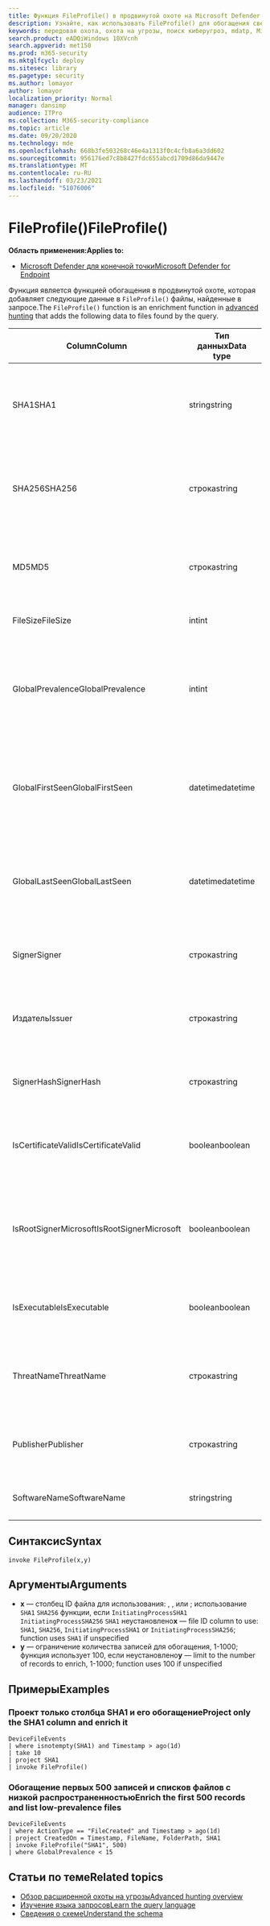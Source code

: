 ```yaml
---
title: Функция FileProfile() в продвинутой охоте на Microsoft Defender для конечной точки
description: Узнайте, как использовать FileProfile() для обогащения сведений о файлах в результатах запроса на расширенные запросы на охоту
keywords: передовая охота, охота на угрозы, поиск киберугроз, mdatp, Microsoft Defender ATP, Microsoft Defender для endpoint, Защитник Windows, Защитник Windows ATP, Защитник Windows Advanced Threat Protection, search, query, telemetry, schema reference, kusto, FileProfile, fileProfile, file profile, function, enrichment
search.product: eADQiWindows 10XVcnh
search.appverid: met150
ms.prod: m365-security
ms.mktglfcycl: deploy
ms.sitesec: library
ms.pagetype: security
ms.author: lomayor
author: lomayor
localization_priority: Normal
manager: dansimp
audience: ITPro
ms.collection: M365-security-compliance
ms.topic: article
ms.date: 09/20/2020
ms.technology: mde
ms.openlocfilehash: 668b3fe503268c46e4a1313f0c4cfb8a6a3dd602
ms.sourcegitcommit: 956176ed7c8b8427fdc655abcd1709d86da9447e
ms.translationtype: MT
ms.contentlocale: ru-RU
ms.lasthandoff: 03/23/2021
ms.locfileid: "51076006"
---
```

# <a name="fileprofile"></a><span data-ttu-id="f0967-104">FileProfile()</span><span class="sxs-lookup"><span data-stu-id="f0967-104">FileProfile()</span></span>

<span data-ttu-id="f0967-105">**Область применения:**</span><span class="sxs-lookup"><span data-stu-id="f0967-105">**Applies to:**</span></span>
- [<span data-ttu-id="f0967-106">Microsoft Defender для конечной точки</span><span class="sxs-lookup"><span data-stu-id="f0967-106">Microsoft Defender for Endpoint</span></span>](https://go.microsoft.com/fwlink/?linkid=2154037)

<span data-ttu-id="f0967-107">Функция является функцией обогащения в продвинутой охоте, которая добавляет следующие данные в `FileProfile()` файлы, найденные в [](advanced-hunting-overview.md) запросе.</span><span class="sxs-lookup"><span data-stu-id="f0967-107">The `FileProfile()` function is an enrichment function in [advanced hunting](advanced-hunting-overview.md) that adds the following data to files found by the query.</span></span>

<span data-ttu-id="f0967-108">Column</span><span class="sxs-lookup"><span data-stu-id="f0967-108">Column</span></span> | <span data-ttu-id="f0967-109">Тип данных</span><span class="sxs-lookup"><span data-stu-id="f0967-109">Data type</span></span> | <span data-ttu-id="f0967-110">Описание</span><span class="sxs-lookup"><span data-stu-id="f0967-110">Description</span></span>
-|-|-
<span data-ttu-id="f0967-111">SHA1</span><span class="sxs-lookup"><span data-stu-id="f0967-111">SHA1</span></span> | <span data-ttu-id="f0967-112">string</span><span class="sxs-lookup"><span data-stu-id="f0967-112">string</span></span> | <span data-ttu-id="f0967-113">SHA-1 файла, к которому было применено записанное действие</span><span class="sxs-lookup"><span data-stu-id="f0967-113">SHA-1 of the file that the recorded action was applied to</span></span>
<span data-ttu-id="f0967-114">SHA256</span><span class="sxs-lookup"><span data-stu-id="f0967-114">SHA256</span></span> | <span data-ttu-id="f0967-115">строка</span><span class="sxs-lookup"><span data-stu-id="f0967-115">string</span></span> | <span data-ttu-id="f0967-116">SHA-256 файла, к который было применено записанное действие</span><span class="sxs-lookup"><span data-stu-id="f0967-116">SHA-256 of the file that the recorded action was applied to</span></span>
<span data-ttu-id="f0967-117">MD5</span><span class="sxs-lookup"><span data-stu-id="f0967-117">MD5</span></span> | <span data-ttu-id="f0967-118">строка</span><span class="sxs-lookup"><span data-stu-id="f0967-118">string</span></span> | <span data-ttu-id="f0967-119">Hash MD5 файла, к который было применено записано действие</span><span class="sxs-lookup"><span data-stu-id="f0967-119">MD5 hash of the file that the recorded action was applied to</span></span>
<span data-ttu-id="f0967-120">FileSize</span><span class="sxs-lookup"><span data-stu-id="f0967-120">FileSize</span></span> | <span data-ttu-id="f0967-121">int</span><span class="sxs-lookup"><span data-stu-id="f0967-121">int</span></span> | <span data-ttu-id="f0967-122">Размер файла в bytes</span><span class="sxs-lookup"><span data-stu-id="f0967-122">Size of the file in bytes</span></span>
<span data-ttu-id="f0967-123">GlobalPrevalence</span><span class="sxs-lookup"><span data-stu-id="f0967-123">GlobalPrevalence</span></span> | <span data-ttu-id="f0967-124">int</span><span class="sxs-lookup"><span data-stu-id="f0967-124">int</span></span> | <span data-ttu-id="f0967-125">Количество экземпляров объекта, наблюдаемого Корпорацией Майкрософт во всем мире</span><span class="sxs-lookup"><span data-stu-id="f0967-125">Number of instances of the entity observed by Microsoft globally</span></span>
<span data-ttu-id="f0967-126">GlobalFirstSeen</span><span class="sxs-lookup"><span data-stu-id="f0967-126">GlobalFirstSeen</span></span> | <span data-ttu-id="f0967-127">datetime</span><span class="sxs-lookup"><span data-stu-id="f0967-127">datetime</span></span> | <span data-ttu-id="f0967-128">Дата и время, когда сущность впервые была замечена Корпорацией Майкрософт во всем мире</span><span class="sxs-lookup"><span data-stu-id="f0967-128">Date and time when the entity was first observed by Microsoft globally</span></span>
<span data-ttu-id="f0967-129">GlobalLastSeen</span><span class="sxs-lookup"><span data-stu-id="f0967-129">GlobalLastSeen</span></span> | <span data-ttu-id="f0967-130">datetime</span><span class="sxs-lookup"><span data-stu-id="f0967-130">datetime</span></span> | <span data-ttu-id="f0967-131">Дата и время, когда объект в последний раз наблюдался Корпорацией Майкрософт во всем мире</span><span class="sxs-lookup"><span data-stu-id="f0967-131">Date and time when the entity was last observed by Microsoft globally</span></span>
<span data-ttu-id="f0967-132">Signer</span><span class="sxs-lookup"><span data-stu-id="f0967-132">Signer</span></span> | <span data-ttu-id="f0967-133">строка</span><span class="sxs-lookup"><span data-stu-id="f0967-133">string</span></span> | <span data-ttu-id="f0967-134">Сведения о подписывщике файла</span><span class="sxs-lookup"><span data-stu-id="f0967-134">Information about the signer of the file</span></span>
<span data-ttu-id="f0967-135">Издатель</span><span class="sxs-lookup"><span data-stu-id="f0967-135">Issuer</span></span> | <span data-ttu-id="f0967-136">строка</span><span class="sxs-lookup"><span data-stu-id="f0967-136">string</span></span> | <span data-ttu-id="f0967-137">Сведения о полномочиях по выдаче сертификатов (CA)</span><span class="sxs-lookup"><span data-stu-id="f0967-137">Information about the issuing certificate authority (CA)</span></span>
<span data-ttu-id="f0967-138">SignerHash</span><span class="sxs-lookup"><span data-stu-id="f0967-138">SignerHash</span></span> | <span data-ttu-id="f0967-139">строка</span><span class="sxs-lookup"><span data-stu-id="f0967-139">string</span></span> | <span data-ttu-id="f0967-140">Уникальное значение hash, определяющие подписавщика</span><span class="sxs-lookup"><span data-stu-id="f0967-140">Unique hash value identifying the signer</span></span>
<span data-ttu-id="f0967-141">IsCertificateValid</span><span class="sxs-lookup"><span data-stu-id="f0967-141">IsCertificateValid</span></span> | <span data-ttu-id="f0967-142">boolean</span><span class="sxs-lookup"><span data-stu-id="f0967-142">boolean</span></span> | <span data-ttu-id="f0967-143">Допустим ли сертификат, используемый для подписи файла</span><span class="sxs-lookup"><span data-stu-id="f0967-143">Whether the certificate used to sign the file is valid</span></span>
<span data-ttu-id="f0967-144">IsRootSignerMicrosoft</span><span class="sxs-lookup"><span data-stu-id="f0967-144">IsRootSignerMicrosoft</span></span> | <span data-ttu-id="f0967-145">boolean</span><span class="sxs-lookup"><span data-stu-id="f0967-145">boolean</span></span> | <span data-ttu-id="f0967-146">Указывает, является ли подписатель корневого сертификата Корпорацией Майкрософт</span><span class="sxs-lookup"><span data-stu-id="f0967-146">Indicates whether the signer of the root certificate is Microsoft</span></span>
<span data-ttu-id="f0967-147">IsExecutable</span><span class="sxs-lookup"><span data-stu-id="f0967-147">IsExecutable</span></span> | <span data-ttu-id="f0967-148">boolean</span><span class="sxs-lookup"><span data-stu-id="f0967-148">boolean</span></span> | <span data-ttu-id="f0967-149">Является ли файл портативным исполняемым (PE) файлом</span><span class="sxs-lookup"><span data-stu-id="f0967-149">Whether the file is a Portable Executable (PE) file</span></span>
<span data-ttu-id="f0967-150">ThreatName</span><span class="sxs-lookup"><span data-stu-id="f0967-150">ThreatName</span></span> | <span data-ttu-id="f0967-151">строка</span><span class="sxs-lookup"><span data-stu-id="f0967-151">string</span></span> | <span data-ttu-id="f0967-152">Имя обнаружения любых найденных вредоносных программ или других угроз</span><span class="sxs-lookup"><span data-stu-id="f0967-152">Detection name for any malware or other threats found</span></span>
<span data-ttu-id="f0967-153">Publisher</span><span class="sxs-lookup"><span data-stu-id="f0967-153">Publisher</span></span> | <span data-ttu-id="f0967-154">строка</span><span class="sxs-lookup"><span data-stu-id="f0967-154">string</span></span> | <span data-ttu-id="f0967-155">Имя организации, которая опубликовала файл</span><span class="sxs-lookup"><span data-stu-id="f0967-155">Name of the organization that published the file</span></span>
<span data-ttu-id="f0967-156">SoftwareName</span><span class="sxs-lookup"><span data-stu-id="f0967-156">SoftwareName</span></span> | <span data-ttu-id="f0967-157">string</span><span class="sxs-lookup"><span data-stu-id="f0967-157">string</span></span> | <span data-ttu-id="f0967-158">Название программного продукта</span><span class="sxs-lookup"><span data-stu-id="f0967-158">Name of the software product</span></span>

## <a name="syntax"></a><span data-ttu-id="f0967-159">Синтаксис</span><span class="sxs-lookup"><span data-stu-id="f0967-159">Syntax</span></span>

```kusto
invoke FileProfile(x,y)
```

## <a name="arguments"></a><span data-ttu-id="f0967-160">Аргументы</span><span class="sxs-lookup"><span data-stu-id="f0967-160">Arguments</span></span>

- <span data-ttu-id="f0967-161">**x** — столбец ID файла для использования: , , или ; использование `SHA1` `SHA256` функции, если `InitiatingProcessSHA1` `InitiatingProcessSHA256` `SHA1` неустановлено</span><span class="sxs-lookup"><span data-stu-id="f0967-161">**x** — file ID column to use: `SHA1`, `SHA256`, `InitiatingProcessSHA1` or `InitiatingProcessSHA256`; function uses `SHA1` if unspecified</span></span>
- <span data-ttu-id="f0967-162">**y** — ограничение количества записей для обогащения, 1-1000; функция использует 100, если неустановлено</span><span class="sxs-lookup"><span data-stu-id="f0967-162">**y** — limit to the number of records to enrich, 1-1000; function uses 100 if unspecified</span></span>

## <a name="examples"></a><span data-ttu-id="f0967-163">Примеры</span><span class="sxs-lookup"><span data-stu-id="f0967-163">Examples</span></span>

### <a name="project-only-the-sha1-column-and-enrich-it"></a><span data-ttu-id="f0967-164">Проект только столбца SHA1 и его обогащение</span><span class="sxs-lookup"><span data-stu-id="f0967-164">Project only the SHA1 column and enrich it</span></span>

```kusto
DeviceFileEvents
| where isnotempty(SHA1) and Timestamp > ago(1d)
| take 10
| project SHA1
| invoke FileProfile()
```

### <a name="enrich-the-first-500-records-and-list-low-prevalence-files"></a><span data-ttu-id="f0967-165">Обогащение первых 500 записей и списков файлов с низкой распространенностью</span><span class="sxs-lookup"><span data-stu-id="f0967-165">Enrich the first 500 records and list low-prevalence files</span></span>

```kusto
DeviceFileEvents
| where ActionType == "FileCreated" and Timestamp > ago(1d)
| project CreatedOn = Timestamp, FileName, FolderPath, SHA1
| invoke FileProfile("SHA1", 500) 
| where GlobalPrevalence < 15
```

## <a name="related-topics"></a><span data-ttu-id="f0967-166">Статьи по теме</span><span class="sxs-lookup"><span data-stu-id="f0967-166">Related topics</span></span>

- [<span data-ttu-id="f0967-167">Обзор расширенной охоты на угрозы</span><span class="sxs-lookup"><span data-stu-id="f0967-167">Advanced hunting overview</span></span>](advanced-hunting-overview.md)
- [<span data-ttu-id="f0967-168">Изучение языка запросов</span><span class="sxs-lookup"><span data-stu-id="f0967-168">Learn the query language</span></span>](advanced-hunting-query-language.md)
- [<span data-ttu-id="f0967-169">Сведения о схеме</span><span class="sxs-lookup"><span data-stu-id="f0967-169">Understand the schema</span></span>](advanced-hunting-schema-reference.md)
